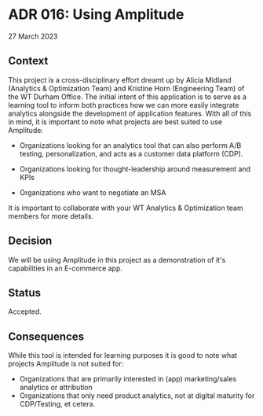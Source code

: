 # ADR 016: Using Amplitude

27 March 2023

## Context

This project is a cross-disciplinary effort dreamt up by Alicia Midland (Analytics & Optimization Team) and Kristine Horn (Engineering Team) of the WT Durham Office. The initial intent of this application is to serve as a learning tool to inform both practices how we can more easily integrate analytics alongside the development of application features. With all of this in mind, it is important to note what projects are best suited to use Amplitude:

- Organizations looking for an analytics tool that can also perform A/B testing, personalization, and acts as a customer data platform (CDP).

- Organizations looking for thought-leadership around measurement and KPIs
- Organizations who want to negotiate an MSA

It is important to collaborate with your WT Analytics & Optimization team members for more details.

## Decision

We will be using Amplitude in this project as a demonstration of it's capabilities in an E-commerce app.

## Status

Accepted.

## Consequences

While this tool is intended for learning purposes it is good to note what projects Amplitude is not suited for:

- Organizations that are primarily interested in (app) marketing/sales analytics or attribution
- Organizations that only need product analytics, not at digital maturity for CDP/Testing, et cetera.
